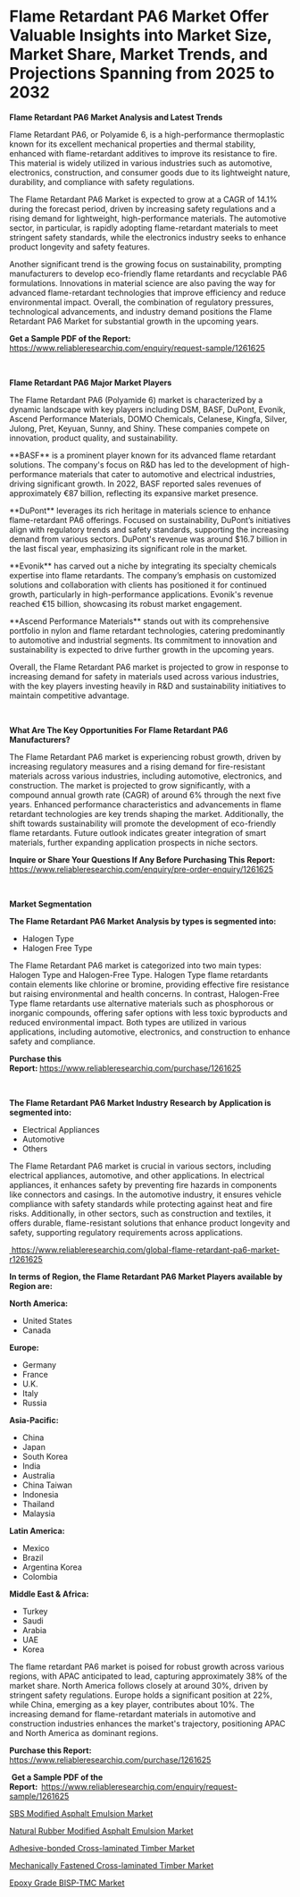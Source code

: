 <p><h1>Flame Retardant PA6 Market Offer Valuable Insights into Market Size, Market Share, Market Trends, and Projections Spanning from 2025 to 2032</h1></p><p><strong>Flame Retardant PA6 Market Analysis and Latest Trends</strong></p>
<p><p>Flame Retardant PA6, or Polyamide 6, is a high-performance thermoplastic known for its excellent mechanical properties and thermal stability, enhanced with flame-retardant additives to improve its resistance to fire. This material is widely utilized in various industries such as automotive, electronics, construction, and consumer goods due to its lightweight nature, durability, and compliance with safety regulations.</p><p>The Flame Retardant PA6 Market is expected to grow at a CAGR of 14.1% during the forecast period, driven by increasing safety regulations and a rising demand for lightweight, high-performance materials. The automotive sector, in particular, is rapidly adopting flame-retardant materials to meet stringent safety standards, while the electronics industry seeks to enhance product longevity and safety features.</p><p>Another significant trend is the growing focus on sustainability, prompting manufacturers to develop eco-friendly flame retardants and recyclable PA6 formulations. Innovations in material science are also paving the way for advanced flame-retardant technologies that improve efficiency and reduce environmental impact. Overall, the combination of regulatory pressures, technological advancements, and industry demand positions the Flame Retardant PA6 Market for substantial growth in the upcoming years.</p></p>
<p><strong>Get a Sample PDF of the Report:&nbsp;</strong> <a href="https://www.reliableresearchiq.com/enquiry/request-sample/1261625?utm_campaign=1102&utm_medium=2&utm_source=Github&utm_content=ia&utm_term=03042025&utm_id=flame-retardant-pa6">https://www.reliableresearchiq.com/enquiry/request-sample/1261625</a></p>
<p>&nbsp;</p>
<p><strong>Flame Retardant PA6 Major Market Players</strong></p>
<p><p>The Flame Retardant PA6 (Polyamide 6) market is characterized by a dynamic landscape with key players including DSM, BASF, DuPont, Evonik, Ascend Performance Materials, DOMO Chemicals, Celanese, Kingfa, Silver, Julong, Pret, Keyuan, Sunny, and Shiny. These companies compete on innovation, product quality, and sustainability.</p><p>**BASF** is a prominent player known for its advanced flame retardant solutions. The company's focus on R&D has led to the development of high-performance materials that cater to automotive and electrical industries, driving significant growth. In 2022, BASF reported sales revenues of approximately €87 billion, reflecting its expansive market presence.</p><p>**DuPont** leverages its rich heritage in materials science to enhance flame-retardant PA6 offerings. Focused on sustainability, DuPont’s initiatives align with regulatory trends and safety standards, supporting the increasing demand from various sectors. DuPont's revenue was around $16.7 billion in the last fiscal year, emphasizing its significant role in the market.</p><p>**Evonik** has carved out a niche by integrating its specialty chemicals expertise into flame retardants. The company’s emphasis on customized solutions and collaboration with clients has positioned it for continued growth, particularly in high-performance applications. Evonik's revenue reached €15 billion, showcasing its robust market engagement.</p><p>**Ascend Performance Materials** stands out with its comprehensive portfolio in nylon and flame retardant technologies, catering predominantly to automotive and industrial segments. Its commitment to innovation and sustainability is expected to drive further growth in the upcoming years.</p><p>Overall, the Flame Retardant PA6 market is projected to grow in response to increasing demand for safety in materials used across various industries, with the key players investing heavily in R&D and sustainability initiatives to maintain competitive advantage.</p></p>
<p>&nbsp;</p>
<p><strong>What Are The Key Opportunities For Flame Retardant PA6 Manufacturers?</strong></p>
<p><p>The Flame Retardant PA6 market is experiencing robust growth, driven by increasing regulatory measures and a rising demand for fire-resistant materials across various industries, including automotive, electronics, and construction. The market is projected to grow significantly, with a compound annual growth rate (CAGR) of around 6% through the next five years. Enhanced performance characteristics and advancements in flame retardant technologies are key trends shaping the market. Additionally, the shift towards sustainability will promote the development of eco-friendly flame retardants. Future outlook indicates greater integration of smart materials, further expanding application prospects in niche sectors.</p></p>
<p><strong>Inquire or Share Your Questions If Any Before Purchasing This Report:</strong> <a href="https://www.reliableresearchiq.com/enquiry/pre-order-enquiry/1261625?utm_campaign=1102&utm_medium=2&utm_source=Github&utm_content=ia&utm_term=03042025&utm_id=flame-retardant-pa6">https://www.reliableresearchiq.com/enquiry/pre-order-enquiry/1261625</a></p>
<p>&nbsp;</p>
<p><strong>Market Segmentation</strong></p>
<p><strong>The Flame Retardant PA6 Market Analysis by types is segmented into:</strong></p>
<p><ul><li>Halogen Type</li><li>Halogen Free Type</li></ul></p>
<p><p>The Flame Retardant PA6 market is categorized into two main types: Halogen Type and Halogen-Free Type. Halogen Type flame retardants contain elements like chlorine or bromine, providing effective fire resistance but raising environmental and health concerns. In contrast, Halogen-Free Type flame retardants use alternative materials such as phosphorous or inorganic compounds, offering safer options with less toxic byproducts and reduced environmental impact. Both types are utilized in various applications, including automotive, electronics, and construction to enhance safety and compliance.</p></p>
<p><strong>Purchase this Report:&nbsp;</strong><a href="https://www.reliableresearchiq.com/purchase/1261625?utm_campaign=1102&utm_medium=2&utm_source=Github&utm_content=ia&utm_term=03042025&utm_id=flame-retardant-pa6">https://www.reliableresearchiq.com/purchase/1261625</a></p>
<p>&nbsp;</p>
<p><strong>The Flame Retardant PA6 Market Industry Research by Application is segmented into:</strong></p>
<p><ul><li>Electrical Appliances</li><li>Automotive</li><li>Others</li></ul></p>
<p><p>The Flame Retardant PA6 market is crucial in various sectors, including electrical appliances, automotive, and other applications. In electrical appliances, it enhances safety by preventing fire hazards in components like connectors and casings. In the automotive industry, it ensures vehicle compliance with safety standards while protecting against heat and fire risks. Additionally, in other sectors, such as construction and textiles, it offers durable, flame-resistant solutions that enhance product longevity and safety, supporting regulatory requirements across applications.</p></p>
<p><a href="https://www.reliableresearchiq.com/global-flame-retardant-pa6-market-r1261625?utm_campaign=1102&utm_medium=2&utm_source=Github&utm_content=ia&utm_term=03042025&utm_id=flame-retardant-pa6">&nbsp;https://www.reliableresearchiq.com/global-flame-retardant-pa6-market-r1261625</a></p>
<p><strong>In terms of Region, the Flame Retardant PA6 Market Players available by Region are:</strong></p>
<p>
    <p> <strong> North America: </strong>
        <ul>
            <li>United States</li>
            <li>Canada</li>
        </ul>
        </p> 
    <p> <strong> Europe: </strong>
        <ul>
            <li>Germany</li>
            <li>France</li>
            <li>U.K.</li>
            <li>Italy</li>
            <li>Russia</li>
        </ul>
        </p> 
    <p> <strong> Asia-Pacific: </strong>
        <ul>
            <li>China</li>
            <li>Japan</li>
            <li>South Korea</li>
            <li>India</li>
            <li>Australia</li>
            <li>China Taiwan</li>
            <li>Indonesia</li>
            <li>Thailand</li>
            <li>Malaysia</li>
        </ul>
        </p> 
    <p> <strong> Latin America: </strong>
        <ul>
            <li>Mexico</li>
            <li>Brazil</li>
            <li>Argentina Korea</li>
            <li>Colombia</li>
        </ul>
        </p> 
    <p> <strong> Middle East & Africa: </strong>
        <ul>
            <li>Turkey</li>
            <li>Saudi</li>
            <li>Arabia</li>
            <li>UAE</li>
            <li>Korea</li>
        </ul>
    </p>
    </p>
<p><p>The flame retardant PA6 market is poised for robust growth across various regions, with APAC anticipated to lead, capturing approximately 38% of the market share. North America follows closely at around 30%, driven by stringent safety regulations. Europe holds a significant position at 22%, while China, emerging as a key player, contributes about 10%. The increasing demand for flame-retardant materials in automotive and construction industries enhances the market's trajectory, positioning APAC and North America as dominant regions.</p></p>
<p><strong>Purchase this Report: </strong><a href="https://www.reliableresearchiq.com/purchase/1261625?utm_campaign=1102&utm_medium=2&utm_source=Github&utm_content=ia&utm_term=03042025&utm_id=flame-retardant-pa6">https://www.reliableresearchiq.com/purchase/1261625</a></p>
<p>&nbsp;<strong>Get a Sample PDF of the Report:&nbsp;&nbsp;</strong><a href="https://www.reliableresearchiq.com/enquiry/request-sample/1261625?utm_campaign=1102&utm_medium=2&utm_source=Github&utm_content=ia&utm_term=03042025&utm_id=flame-retardant-pa6">https://www.reliableresearchiq.com/enquiry/request-sample/1261625</a></p>
<p><strong></strong></p>
<p><p><a href="https://github.com/zalubakoraka/Market-Research-Report-List-1/blob/main/sbs-modified-asphalt-emulsion-market.md?utm_campaign=1102&utm_medium=2&utm_source=Github&utm_content=ia&utm_term=03042025&utm_id=flame-retardant-pa6">SBS Modified Asphalt Emulsion Market</a></p><p><a href="https://github.com/yaldotiedegq/Market-Research-Report-List-1/blob/main/natural-rubber-modified-asphalt-emulsion-market.md?utm_campaign=1102&utm_medium=2&utm_source=Github&utm_content=ia&utm_term=03042025&utm_id=flame-retardant-pa6">Natural Rubber Modified Asphalt Emulsion Market</a></p><p><a href="https://github.com/shiahbuyerin/Market-Research-Report-List-1/blob/main/adhesive-bonded-cross-laminated-timber-market.md?utm_campaign=1102&utm_medium=2&utm_source=Github&utm_content=ia&utm_term=03042025&utm_id=flame-retardant-pa6">Adhesive-bonded Cross-laminated Timber Market</a></p><p><a href="https://github.com/fahieraudau9/Market-Research-Report-List-1/blob/main/mechanically-fastened-cross-laminated-timber-market.md?utm_campaign=1102&utm_medium=2&utm_source=Github&utm_content=ia&utm_term=03042025&utm_id=flame-retardant-pa6">Mechanically Fastened Cross-laminated Timber Market</a></p><p><a href="https://github.com/sacmatidora/Market-Research-Report-List-1/blob/main/epoxy-grade-bisp-tmc-market.md?utm_campaign=1102&utm_medium=2&utm_source=Github&utm_content=ia&utm_term=03042025&utm_id=flame-retardant-pa6">Epoxy Grade BISP-TMC Market</a></p></p>